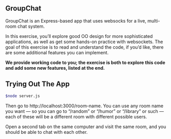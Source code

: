 ## **GroupChat**

GroupChat is an Express-based app that uses websocks for a live, multi-room chat system.

In this exercise, you’ll explore good OO design for more sophisticated applications, as well as get some hands-on practice with websockets. The goal of this exercise is to read and understand the code, if you’d like, there are some additional features you can implement.

**We provide working code to you; the exercise is both to explore this code and add some new features, listed at the end.**

## **Trying Out The App**

```bash
$node server.js
```

Then go to http://localhost:3000/room-name. You can use any room name you want — so you can go to “/random” or “/humor” or “/library” or such — each of these will be a different room with different possible users.

Open a second tab on the same computer and visit the same room, and you should be able to chat with each other.
